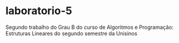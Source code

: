 # laboratorio-5
Segundo trabalho do Grau B do curso de Algoritmos e Programação: Estruturas Lineares do segundo semestre da Unisinos
